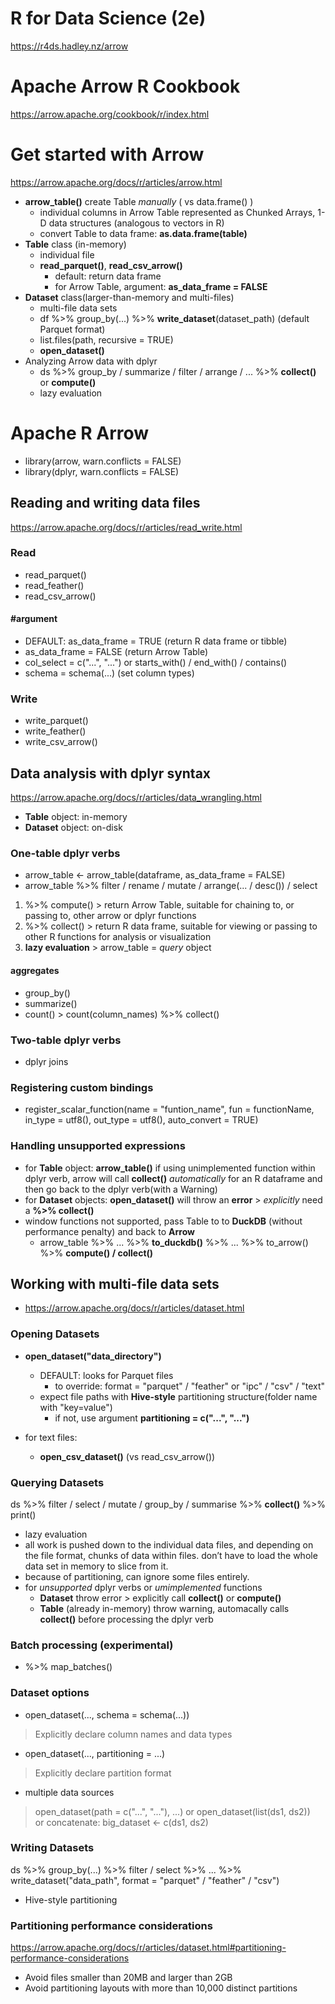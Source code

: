 # R for Data Science (2e)
https://r4ds.hadley.nz/arrow

# Apache Arrow R Cookbook
https://arrow.apache.org/cookbook/r/index.html

# Get started with Arrow
https://arrow.apache.org/docs/r/articles/arrow.html
- **arrow_table()** create Table *manually* ( vs data.frame() )
  - individual columns in Arrow Table represented as Chunked Arrays, 1-D data structures (analogous to vectors in R)
  - convert Table to data frame: **as.data.frame(table)**
- **Table** class (in-memory)
  - individual file
  - **read_parquet()**, **read_csv_arrow()**
    - default: return data frame
    - for Arrow Table, argument: **as_data_frame = FALSE**
- **Dataset** class(larger-than-memory and multi-files)
  - multi-file data sets
  - df %>% group_by(...) %>% **write_dataset**(dataset_path) (default Parquet format)
  - list.files(path, recursive = TRUE)
  - **open_dataset()**
- Analyzing Arrow data with dplyr
  - ds %>% group_by / summarize / filter / arrange / ... %>% **collect()** or **compute()**
  - lazy evaluation

# Apache R Arrow
- library(arrow, warn.conflicts = FALSE)
- library(dplyr, warn.conflicts = FALSE)

## Reading and writing data files
https://arrow.apache.org/docs/r/articles/read_write.html
### Read
- read_parquet()
- read_feather()
- read_csv_arrow()
#### #argument
- DEFAULT: as_data_frame = TRUE (return R data frame or tibble)
- as_data_frame = FALSE (return Arrow Table)
- col_select = c("...", "...") or starts_with() / end_with() / contains()
- schema = schema(...) (set column types)
### Write
- write_parquet()
- write_feather()
- write_csv_arrow()

## Data analysis with dplyr syntax
https://arrow.apache.org/docs/r/articles/data_wrangling.html
- **Table** object: in-memory 
- **Dataset** object: on-disk 
### One-table dplyr verbs
- arrow_table <- arrow_table(dataframe, as_data_frame = FALSE)
- arrow_table %>% filter / rename / mutate / arrange(... / desc()) / select

1. %>% compute()    > return Arrow Table, suitable for chaining to, or passing to, other arrow or dplyr functions
2. %>% collect()    > return R data frame, suitable for viewing or passing to other R functions for analysis or visualization
3. **lazy evaluation** > arrow_table = *query* object

#### aggregates
- group_by()
- summarize()
- count()    >  count(column_names) %>% collect()

### Two-table dplyr verbs
- dplyr joins 

### Registering custom bindings
- register_scalar_function(name = "funtion_name", fun = functionName, in_type = utf8(), out_type = utf8(), auto_convert = TRUE)

### Handling unsupported expressions
- for **Table** object: **arrow_table()** if using unimplemented function within dplyr verb, arrow will call **collect()** *automatically* for an R dataframe and then go back to the dplyr verb(with a Warning)
- for **Dataset** objects: **open_dataset()** will throw an **error** > *explicitly* need a **%>% collect()**
- window functions not supported, pass Table to to **DuckDB** (without performance penalty) and back to **Arrow**
  - arrow_table %>% ... %>% **to_duckdb()** %>% ... %>% to_arrow() %>% **compute() / collect()**

## Working with multi-file data sets
- https://arrow.apache.org/docs/r/articles/dataset.html

### Opening Datasets
- **open_dataset("data_directory")**
  - DEFAULT: looks for Parquet files
    - to override: format = "parquet" / "feather" or "ipc" / "csv" / "text"
  - expect file paths with **Hive-style** partitioning structure(folder name with "key=value")
    - if not, use argument **partitioning = c("...", "...")**

- for text files:
  - **open_csv_dataset()** (vs read_csv_arrow())

### Querying Datasets
ds %>% filter / select / mutate / group_by / summarise %>% **collect()** %>% print()
- lazy evaluation
- all work is pushed down to the individual data files, and depending on the file format, chunks of data within files. don’t have to load the whole data set in memory to slice from it.
- because of partitioning, can ignore some files entirely.
- for *unsupported* dplyr verbs or *umimplemented* functions
  - **Dataset** throw error > explicitly call **collect()** or **compute()**
  - **Table** (already in-memory) throw warning, automacally calls **collect()** before processing the dplyr verb

### Batch processing (experimental)
- %>% map_batches()

### Dataset options
- open_dataset(..., schema = schema(...))
> Explicitly declare column names and data types
- open_dataset(..., partitioning = ...)
> Explicitly declare partition format
- multiple data sources
> open_dataset(path = c("...", "..."), ...) or open_dataset(list(ds1, ds2))\
> or concatenate: big_dataset <- c(ds1, ds2)

### Writing Datasets
ds %>% group_by(...) %>% filter / select %>% ... %>% write_dataset("data_path", format = "parquet" / "feather" / "csv")
- Hive-style partitioning

### Partitioning performance considerations
https://arrow.apache.org/docs/r/articles/dataset.html#partitioning-performance-considerations

- Avoid files smaller than 20MB and larger than 2GB
- Avoid partitioning layouts with more than 10,000 distinct partitions



